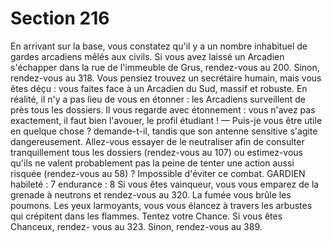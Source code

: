 # Section 216

En arrivant sur la base, vous constatez qu'il y a un nombre
inhabituel de gardes arcadiens mêlés aux civils. Si vous avez
laissé un Arcadien s'échapper dans la rue de l'immeuble de Grus,
rendez-vous au 200. Sinon, rendez-vous au 318.
Vous pensiez trouvez un secrétaire humain, mais vous êtes déçu :
vous faites face à un Arcadien du Sud, massif et robuste. En
réalité, il n'y a pas lieu de vous en étonner : les Arcadiens
surveillent de près tous les dossiers. Il vous regarde avec
étonnement : vous n'avez pas exactement, il faut bien l'avouer, le
profil étudiant !
— Puis-je vous être utile en quelque chose ? demande-t-il, tandis
que son antenne sensitive s'agite dangereusement.
Allez-vous
essayer
de
le
neutraliser
afin
de
consulter
tranquillement tous les dossiers (rendez-vous au 107) ou
estimez-vous qu'ils ne valent probablement pas la peine de tenter
une action aussi risquée (rendez-vous au 58) ?
Impossible d'éviter ce combat.
GARDIEN habileté : 7 endurance : 8
Si vous êtes vainqueur, vous vous emparez de la grenade à
neutrons et rendez-vous au 320.
La fumée vous brûle les poumons. Les yeux larmoyants, vous
vous élancez à travers les arbustes qui crépitent dans les
flammes. Tentez votre Chance. Si vous êtes Chanceux, rendez-
vous au 323. Sinon, rendez-vous au 389.